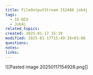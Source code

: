```yaml
---
title: FileOutputStream 252488 job4j
tags:
  - IO-NIO
  - Job4j
related_topics: 
created: 2025-01-17 15:39
modified: 2025-01-17T15:49:38+03:00
questions: 
notes: 
links: 
---
```



![[Pasted image 20250117154928.png]]